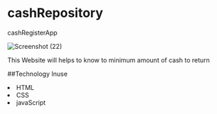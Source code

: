 # cashRepository
cashRegisterApp


![Screenshot (22)](https://user-images.githubusercontent.com/85553942/205508702-b0a9f788-3241-44f3-bf91-35211fc2258e.png)


This Website will helps to know to minimum amount of cash to return

##Technology Inuse

<li> HTML
<li> CSS
<li> javaScript
